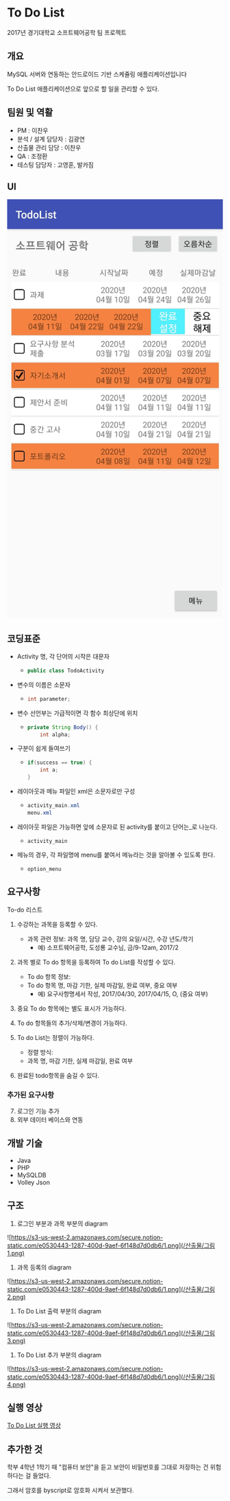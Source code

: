 # To Do List

2017년 경기대학교 소프트웨어공학 팀 프로젝트

## 개요

MySQL 서버와 연동하는 안드로이드 기반 스케쥴링 애플리케이션입니다

To Do List 애플리케이션으로 앞으로 할 일을 관리할 수 있다.



## 팀원 및 역활

- PM : 이찬우
- 분석 / 설계 담당자 : 김광연
- 산출물 관리 담당 : 이찬우
- QA : 조정환
- 테스팅 담당자 : 고영훈, 발카짐



## UI

![UI](./UI.jpg)





## 코딩표준

- Activity 명, 각 단어의 시작은 대문자

  - ``` java
    public class TodoActivity
    ```

- 변수의 이름은 소문자

  - ```java
    int parameter;
    ```

- 변수 선언부는 가급적이면 각 함수 최상단에 위치

  - ```java
    private String Body() {
        int alpha;
    ```

- 구분이 쉽게 들여쓰기

  - ```java
    if(success == true) {
    	int a;
    }
    ```

- 레이아웃과 메뉴 파일인 xml은 소문자로만 구성

  - ```java
    activity_main.xml
    menu.xml
    ```

- 레이아웃 파일은 가능하면 앞에 소문자로 된 activity를 붙이고 단어는_로 나눈다.

  - ```
    activity_main
    ```

- 메뉴의 경우, 각 파일명에 menu를 붙여서 메뉴라는 것을 알아볼 수 있도록 한다.

  - ```
    option_menu
    ```



## 요구사항

To-do 리스트

1. 수강하는 과목을 등록할 수 있다.
   - 과목 관련 정보: 과목 명, 담당 교수, 강의 요일/시간, 수강 년도/학기
     - 예) 소프트웨어공학, 도성룡 교수님, 금/9-12am, 2017/2
2. 과목 별로 To do 항목을 등록하여 To do List를 작성할 수 있다.
   - To do 항목 정보:
   - To do 항목 명, 마감 기한, 실제 마감일, 완료 여부, 중요 여부
     - 예) 요구사항명세서 작성, 2017/04/30, 2017/04/15, O, (중요 여부)
3. 중요 To do 항목에는 별도 표시가 가능하다.
4. To do 항목들의 추가/삭제/변경이 가능하다.
5. To do List는 정렬이 가능하다.
   - 정렬 방식:
   - 과목 명, 마감 기한, 실제 마감일, 완료 여부

6. 완료된 todo항목을 숨길 수 있다.

### 추가된 요구사항

7. 로그인 기능 추가
8. 외부 데이터 베이스와 연동

## 개발 기술

- Java
- PHP
- MySQLDB
- Volley Json



## 구조

1. 로그인 부분과 과목 부분의 diagram

![https://s3-us-west-2.amazonaws.com/secure.notion-static.com/e0530443-1287-400d-9aef-6f148d7d0db6/1.png](/산출물/그림1.png)

1. 과목 등록의 diagram

![https://s3-us-west-2.amazonaws.com/secure.notion-static.com/e0530443-1287-400d-9aef-6f148d7d0db6/1.png](/산출물/그림2.png)

1. To Do List 출력 부분의 diagram

![https://s3-us-west-2.amazonaws.com/secure.notion-static.com/e0530443-1287-400d-9aef-6f148d7d0db6/1.png](/산출물/그림3.png)

1. To Do List 추가 부분의 diagram

![https://s3-us-west-2.amazonaws.com/secure.notion-static.com/e0530443-1287-400d-9aef-6f148d7d0db6/1.png](/산출물/그림4.png)



## 실행 영상

[To Do List 실행 영상](https://youtu.be/dVfKHN6SX44)

## 추가한 것

학부 4학년 1학기 때 "컴퓨터 보안"을 듣고 보안이 비밀번호를 그대로 저장하는 건 위험하다는 걸 들었다.

그래서 암호를 byscript로 암호화 시켜서 보관했다.